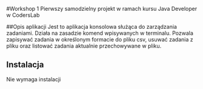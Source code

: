 #Workshop 1
Pierwszy samodzielny projekt w ramach kursu Java Developer w CodersLab

##Opis aplikacji
Jest to aplikacja konsolowa służąca do zarządzania zadaniami. Działa na zasadzie komend wpisywanych w terminalu. Pozwala zapisywać zadania w określonym formacie do pliku csv, usuwać zadania z pliku oraz listować zadania aktualnie przechowywane w pliku.

## Instalacja
Nie wymaga instalacji
